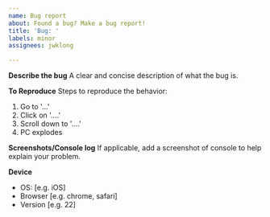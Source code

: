 ```yaml
---
name: Bug report
about: Found a bug? Make a bug report!
title: 'Bug: '
labels: minor
assignees: jwklong

---
```


**Describe the bug**
A clear and concise description of what the bug is.

**To Reproduce**
Steps to reproduce the behavior:
1. Go to '...'
2. Click on '....'
3. Scroll down to '....'
4. PC explodes

**Screenshots/Console log**
If applicable, add a screenshot of console to help explain your problem.

**Device**
 - OS: [e.g. iOS]
 - Browser [e.g. chrome, safari]
 - Version [e.g. 22]
